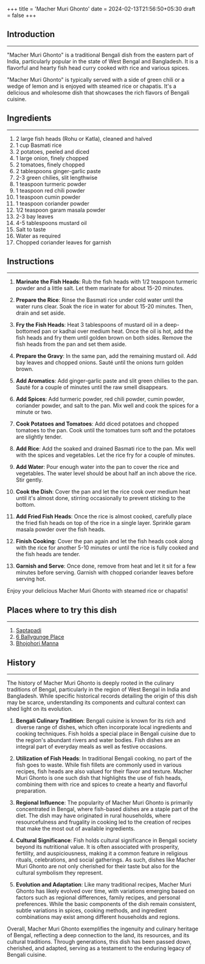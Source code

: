 +++
title = 'Macher Muri Ghonto'
date = 2024-02-13T21:56:50+05:30
draft = false
+++

## Introduction

---

"Macher Muri Ghonto" is a traditional Bengali dish from the eastern part of India, particularly popular in the state of West Bengal and Bangladesh. It is a flavorful and hearty fish head curry cooked with rice and various spices.

"Macher Muri Ghonto" is typically served with a side of green chili or a wedge of lemon and is enjoyed with steamed rice or chapatis. It's a delicious and wholesome dish that showcases the rich flavors of Bengali cuisine.

## Ingredients

---

1. 2 large fish heads (Rohu or Katla), cleaned and halved
2. 1 cup Basmati rice
3. 2 potatoes, peeled and diced
4. 1 large onion, finely chopped
5. 2 tomatoes, finely chopped
6. 2 tablespoons ginger-garlic paste
7. 2-3 green chilies, slit lengthwise
8. 1 teaspoon turmeric powder
9. 1 teaspoon red chili powder
10. 1 teaspoon cumin powder
11. 1 teaspoon coriander powder
12. 1/2 teaspoon garam masala powder
13. 2-3 bay leaves
14. 4-5 tablespoons mustard oil
15. Salt to taste
16. Water as required
17. Chopped coriander leaves for garnish

## Instructions

---

1. **Marinate the Fish Heads**:
   Rub the fish heads with 1/2 teaspoon turmeric powder and a little salt. Let them marinate for about 15-20 minutes.

2. **Prepare the Rice**:
   Rinse the Basmati rice under cold water until the water runs clear. Soak the rice in water for about 15-20 minutes. Then, drain and set aside.

3. **Fry the Fish Heads**:
   Heat 3 tablespoons of mustard oil in a deep-bottomed pan or kadhai over medium heat. Once the oil is hot, add the fish heads and fry them until golden brown on both sides. Remove the fish heads from the pan and set them aside.

4. **Prepare the Gravy**:
   In the same pan, add the remaining mustard oil. Add bay leaves and chopped onions. Sauté until the onions turn golden brown.

5. **Add Aromatics**:
   Add ginger-garlic paste and slit green chilies to the pan. Sauté for a couple of minutes until the raw smell disappears.

6. **Add Spices**:
   Add turmeric powder, red chili powder, cumin powder, coriander powder, and salt to the pan. Mix well and cook the spices for a minute or two.

7. **Cook Potatoes and Tomatoes**:
   Add diced potatoes and chopped tomatoes to the pan. Cook until the tomatoes turn soft and the potatoes are slightly tender.

8. **Add Rice**:
   Add the soaked and drained Basmati rice to the pan. Mix well with the spices and vegetables. Let the rice fry for a couple of minutes.

9. **Add Water**:
   Pour enough water into the pan to cover the rice and vegetables. The water level should be about half an inch above the rice. Stir gently.

10. **Cook the Dish**:
    Cover the pan and let the rice cook over medium heat until it's almost done, stirring occasionally to prevent sticking to the bottom.

11. **Add Fried Fish Heads**:
    Once the rice is almost cooked, carefully place the fried fish heads on top of the rice in a single layer. Sprinkle garam masala powder over the fish heads.

12. **Finish Cooking**:
    Cover the pan again and let the fish heads cook along with the rice for another 5-10 minutes or until the rice is fully cooked and the fish heads are tender.

13. **Garnish and Serve**:
    Once done, remove from heat and let it sit for a few minutes before serving. Garnish with chopped coriander leaves before serving hot.

Enjoy your delicious Macher Muri Ghonto with steamed rice or chapatis!

## Places where to try this dish

---

1. [Saptapadi](https://maps.app.goo.gl/1Hc6HCKF5Lx6fU2C9)
2. [6 Ballygunge Place](https://maps.app.goo.gl/Y3YqagaTTHaV2G3L6)
3. [Bhojohori Manna](https://maps.app.goo.gl/14BaWixN25PGZ7t69)

## History

---

The history of Macher Muri Ghonto is deeply rooted in the culinary traditions of Bengal, particularly in the region of West Bengal in India and Bangladesh. While specific historical records detailing the origin of this dish may be scarce, understanding its components and cultural context can shed light on its evolution.

1. **Bengali Culinary Tradition**: Bengali cuisine is known for its rich and diverse range of dishes, which often incorporate local ingredients and cooking techniques. Fish holds a special place in Bengali cuisine due to the region's abundant rivers and water bodies. Fish dishes are an integral part of everyday meals as well as festive occasions.

2. **Utilization of Fish Heads**: In traditional Bengali cooking, no part of the fish goes to waste. While fish fillets are commonly used in various recipes, fish heads are also valued for their flavor and texture. Macher Muri Ghonto is one such dish that highlights the use of fish heads, combining them with rice and spices to create a hearty and flavorful preparation.

3. **Regional Influence**: The popularity of Macher Muri Ghonto is primarily concentrated in Bengal, where fish-based dishes are a staple part of the diet. The dish may have originated in rural households, where resourcefulness and frugality in cooking led to the creation of recipes that make the most out of available ingredients.

4. **Cultural Significance**: Fish holds cultural significance in Bengali society beyond its nutritional value. It is often associated with prosperity, fertility, and auspiciousness, making it a common feature in religious rituals, celebrations, and social gatherings. As such, dishes like Macher Muri Ghonto are not only cherished for their taste but also for the cultural symbolism they represent.

5. **Evolution and Adaptation**: Like many traditional recipes, Macher Muri Ghonto has likely evolved over time, with variations emerging based on factors such as regional differences, family recipes, and personal preferences. While the basic components of the dish remain consistent, subtle variations in spices, cooking methods, and ingredient combinations may exist among different households and regions.

Overall, Macher Muri Ghonto exemplifies the ingenuity and culinary heritage of Bengal, reflecting a deep connection to the land, its resources, and its cultural traditions. Through generations, this dish has been passed down, cherished, and adapted, serving as a testament to the enduring legacy of Bengali cuisine.
